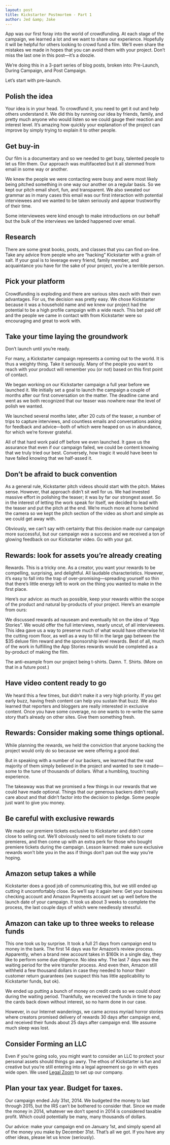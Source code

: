 ```yaml
---
layout: post
title: Kickstarter Postmortem - Part 1
author: Jed &amp; Jake
---
```


App was our first foray into the world of crowdfunding. At each stage of the campaign, we learned a lot and we want to share our experience. Hopefully it will be helpful for others looking to crowd fund a film. We’ll even share the mistakes we made in hopes that you can avoid them with your project. Don’t miss the last one in this post—it’s a doozie.  

We’re doing this in a 3-part series of blog posts, broken into: Pre-Launch, During Campaign, and Post Campaign. 

Let’s start with pre-launch.

## Polish the idea

Your idea is in your head. To crowdfund it, you need to get it out and help others understand it. We did this by running our idea by friends, family, and pretty much anyone who would listen so we could gauge their reaction and interest level. It’s amazing how quickly your explanation of the project can improve by simply trying to explain it to other people.  

## Get buy-in

Our film is a documentary and so we needed to get busy, talented people to let us film them. Our approach was multifaceted but it all stemmed from email in some way or another.

We knew the people we were contacting were busy and were most likely being pitched something in one way our another on a regular basis. So we kept our pitch email short, fun, and transparent. We also sweated our grammar as in many cases this email was our first interaction with potential interviewees and we wanted to be taken seriously and appear trustworthy of their time.   

Some interviewees were kind enough to make introductions on our behalf but the bulk of the interviews we landed happened over email. 

## Research

There are some great books, posts, and classes that you can find on-line. Take any advice from people who are “hacking” Kickstarter with a grain of salt. If your goal is to leverage every friend, family member, and acquaintance you have for the sake of your project, you’re a terrible person.   
 
## Pick your platform

Crowdfunding is exploding and there are various sites each with their own advantages. For us, the decision was pretty easy. We chose Kickstarter because it was a household name and we knew our project had the potential to be a high profile campaign with a wide reach. This bet paid off and the people we came in contact with from Kickstarter were so encouraging and great to work with. 

## Take your time laying the groundwork

Don’t launch until you’re ready. 

For many, a Kickstarter campaign represents a coming out to the world. It is thus a weighty thing. Take it seriously. Many of the people you want to reach with your product will remember you (or not) based on this first point of contact.

We began working on our Kickstarter campaign a full year before we launched it. We initially set a goal to launch the campaign a couple of months after our first conversation on the matter. The deadline came and went as we both recognized that our teaser was nowhere near the level of polish we wanted.

We launched several months later, after 20 cuts of the teaser, a number of trips to capture interviews, and countless emails and conversations asking for feedback and advice—both of which were heaped on us in abundance, for which we’re forever grateful.

All of that hard work paid off before we even launched. It gave us the assurance that even if our campaign failed, we could be content knowing that we truly tried our best. Conversely, how tragic it would have been to have failed knowing that we half-assed it.

## Don’t be afraid to buck convention

As a general rule, Kickstarter pitch videos should start with the pitch. Makes sense. However, that approach didn’t sit well for us. We had invested massive effort in polishing the teaser; it was by far our strongest asset. So in the interest of letting the work speak for itself, we decided to lead with the teaser and put the pitch at the end. We’re much more at home behind the camera so we kept the pitch section of the video as short and simple as we could get away with.

Obviously, we can’t say with certainty that this decision made our campaign more successful, but our campaign _was_ a success and we received a ton of glowing feedback on our Kickstarter video. Go with your gut. 

## Rewards: look for assets you’re already creating

Rewards. This is a tricky one. As a creator, you want your rewards to be compelling, surprising, and delightful. All laudable characteristics. However, it’s easy to fall into the trap of over-promising—spreading yourself so thin that there’s little energy left to work on the thing you wanted to make in the first place.

Here’s our advice: as much as possible, keep your rewards within the scope of the product and natural by-products of your project. Here’s an example from ours:

We discussed rewards ad nauseam and eventually hit on the idea of “App Stories”. We would offer the full interviews, nearly uncut, of all interviewees. This idea gave us a way to preserve much of what would have otherwise hit the cutting room floor, as well as a way to fill in the large gap between the $35 deluxe film reward and the sponsorship level rewards. Best of all, much of the work in fulfilling the App Stories rewards would be completed as a by-product of making the film.

The anti-example from our project being t-shirts. Damn. T. Shirts. (More on that in a future post.)

## Have video content ready to go

We heard this a few times, but didn’t make it a very high priority. If you get early buzz, having fresh content can help you sustain that buzz. We also learned that reporters and bloggers are really interested in exclusive content. Once you have some coverage, no one wants to re-write the same story that’s already on other sites. Give them something fresh.

## Rewards: Consider making some things optional. 

While planning the rewards, we held the conviction that anyone backing the project would only do so because we were offering a good deal.

But in speaking with a number of our backers, we learned that the vast majority of them simply believed in the project and wanted to see it made—some to the tune of thousands of dollars. What a humbling, touching experience.

The takeaway was that we promised a few things in our rewards that we could have made optional. Things that our generous backers didn’t really care about and that didn’t factor into the decision to pledge. Some people just want to give you money.

## Be careful with exclusive rewards

We made our premiere tickets exclusive to Kickstarter and didn’t come close to selling out. We’ll obviously need to sell more tickets to our premieres, and then come up with an extra perk for those who bought premiere tickets during the campaign. Lesson learned: make sure exclusive rewards won’t bite you in the ass if things don’t pan out the way you’re hoping.

## Amazon setup takes a while

Kickstarter does a good job of communicating this, but we still ended up cutting it uncomfortably close. So we’ll say it again here: Get your business checking account and Amazon Payments account set up well before the launch date of your campaign. It took us about 3 weeks to complete the process, the last couple days of which were needlessly stressful.

## Amazon can take up to three weeks to release funds

This one took us by surprise. It took a full 21 days from campaign end to money in the bank. The first 14 days was for Amazon’s review process. Apparently, when a brand new account takes in $160k in a single day, they like to perform some due diligence. No idea why. The last 7 days was the waiting period for the wire transfer process. And even then, Amazon still withheld a few thousand dollars in case they needed to honor their customer return guarantees (we suspect this has little applicability to Kickstarter funds, but ok).

We ended up putting a bunch of money on credit cards so we could shoot during the waiting period. Thankfully, we received the funds in time to pay the cards back down without interest, so no harm done in our case.

However, in our Internet wanderings, we came across myriad horror stories where creators promised delivery of rewards 30 days after campaign end, and received their funds about 25 days after campaign end. We assume much sleep was lost.

## Consider Forming an LLC 

Even if you’re going solo, you might want to consider an LLC to protect your personal assets should things go awry. The ethos of Kickstarter is fun and creative but you’re still entering into a legal agreement so go in with eyes wide open. We used [Legal Zoom](http://www.legalzoom.com) to set up our company.

## Plan your tax year. Budget for taxes.

Our campaign ended July 31st, 2014. We budgeted the money to last through 2015, but the IRS can’t be bothered to consider that. Since we made the money in 2014, whatever we don’t spend in 2014 is considered taxable profit. Which could potentially be many, many thousands of dollars.

Our advice: make your campaign end on January 1st, and simply spend all of the money you make by December 31st. That’s all we got. If you have any other ideas, please let us know (seriously).

